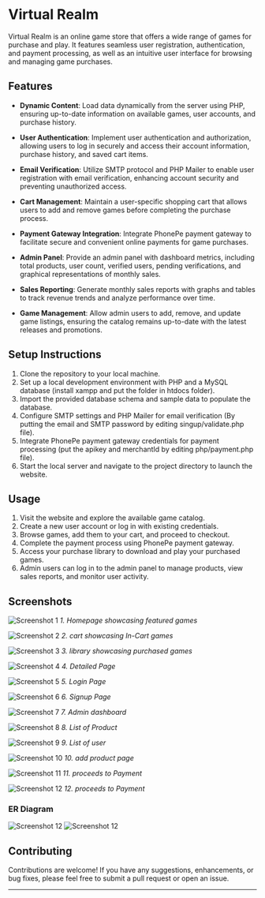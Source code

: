 # Virtual Realm

Virtual Realm is an online game store that offers a wide range of games for purchase and play. It features seamless user registration, authentication, and payment processing, as well as an intuitive user interface for browsing and managing game purchases.

## Features

- **Dynamic Content**: Load data dynamically from the server using PHP, ensuring up-to-date information on available games, user accounts, and purchase history.
  
- **User Authentication**: Implement user authentication and authorization, allowing users to log in securely and access their account information, purchase history, and saved cart items.
  
- **Email Verification**: Utilize SMTP protocol and PHP Mailer to enable user registration with email verification, enhancing account security and preventing unauthorized access.
  
- **Cart Management**: Maintain a user-specific shopping cart that allows users to add and remove games before completing the purchase process.
  
- **Payment Gateway Integration**: Integrate PhonePe payment gateway to facilitate secure and convenient online payments for game purchases.

- **Admin Panel**: Provide an admin panel with dashboard metrics, including total products, user count, verified users, pending verifications, and graphical representations of monthly sales.
  
- **Sales Reporting**: Generate monthly sales reports with graphs and tables to track revenue trends and analyze performance over time.

- **Game Management**: Allow admin users to add, remove, and update game listings, ensuring the catalog remains up-to-date with the latest releases and promotions.

## Setup Instructions

1. Clone the repository to your local machine.
2. Set up a local development environment with PHP and a MySQL database (install xampp and put the folder in htdocs folder).
3. Import the provided database schema and sample data to populate the database.
4. Configure SMTP settings and PHP Mailer for email verification (By putting the email and SMTP password by editing singup/validate.php file).
5. Integrate PhonePe payment gateway credentials for payment processing (put the apikey and merchantId by editing php/payment.php file).
6. Start the local server and navigate to the project directory to launch the website.

## Usage

1. Visit the website and explore the available game catalog.
2. Create a new user account or log in with existing credentials.
3. Browse games, add them to your cart, and proceed to checkout.
4. Complete the payment process using PhonePe payment gateway.
5. Access your purchase library to download and play your purchased games.
6. Admin users can log in to the admin panel to manage products, view sales reports, and monitor user activity.

## Screenshots

![Screenshot 1](screenshots/home.png)
*1. Homepage showcasing featured games*


![Screenshot 2](screenshots/cart.png)
*2. cart showcasing In-Cart games*


![Screenshot 3](screenshots/purchase_library.png)
*3. library showcasing purchased games*


![Screenshot 4](screenshots/admin.png)
*4. Detailed Page*


![Screenshot 5](screenshots/login.png)
*5. Login Page*


![Screenshot 6](screenshots/signup.png)
*6. Signup Page*


![Screenshot 7](screenshots/dashboard.png)
*7. Admin dashboard*


![Screenshot 8](screenshots/product_detail.png)
*8. List of Product*


![Screenshot 9](screenshots/user_detail.png)
*9. List of user*


![Screenshot 10](screenshots/add_product.png)
*10. add product page*


![Screenshot 11](screenshots/payment_detail.png)
*11. proceeds to Payment*


![Screenshot 12](screenshots/payment_otp.png)
*12. proceeds to Payment*

### ER Diagram
![Screenshot 12](screenshots/tvr.png)
![Screenshot 12](screenshots/credentials.png)


## Contributing

Contributions are welcome! If you have any suggestions, enhancements, or bug fixes, please feel free to submit a pull request or open an issue.

---

